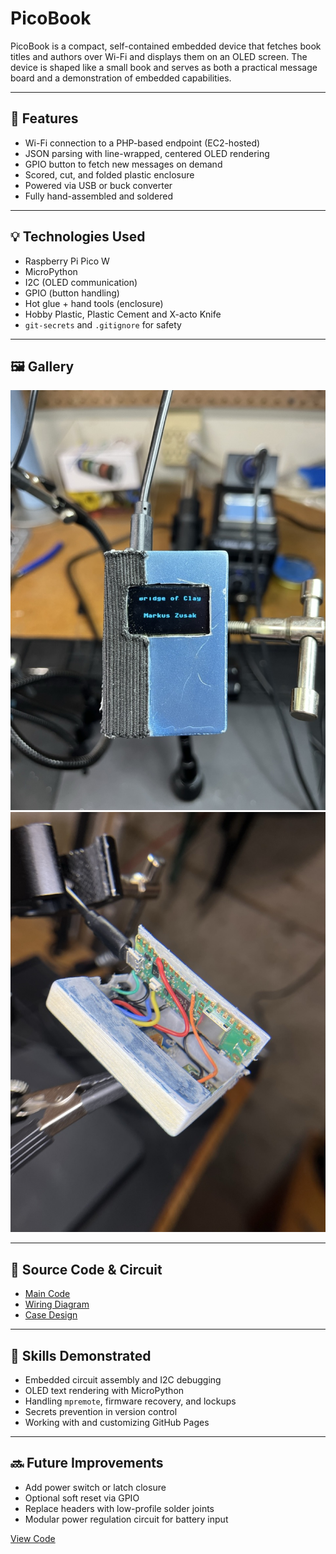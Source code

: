 # PicoBook

PicoBook is a compact, self-contained embedded device that fetches book titles and authors over Wi-Fi and displays them on an OLED screen. The device is shaped like a small book and serves as both a practical message board and a demonstration of embedded capabilities.

---

## 🧠 Features

- Wi-Fi connection to a PHP-based endpoint (EC2-hosted)
- JSON parsing with line-wrapped, centered OLED rendering
- GPIO button to fetch new messages on demand
- Scored, cut, and folded plastic enclosure
- Powered via USB or buck converter
- Fully hand-assembled and soldered

---

## 💡 Technologies Used

- Raspberry Pi Pico W
- MicroPython
- I2C (OLED communication)
- GPIO (button handling)
- Hot glue + hand tools (enclosure)
- Hobby Plastic, Plastic Cement and X-acto Knife
- `git-secrets` and `.gitignore` for safety

---

## 🖼️ Gallery

![Front view](https://raw.githubusercontent.com/robertrico/hardware/main/projects/PicoBook/images/front.jpeg)
![Open view](https://raw.githubusercontent.com/robertrico/hardware/main/projects/PicoBook/images/inside.jpeg)

---

## 🔗 Source Code & Circuit

- [Main Code](https://github.com/robertrico/hardware/blob/main/projects/PicoBook/main.py)
- [Wiring Diagram](https://github.com/robertrico/hardware/tree/main/projects/PicoBook/docs/wiring_diagram.md)
- [Case Design](https://github.com/robertrico/hardware/tree/main/projects/PicoBook/docs/case-design.jpeg)

---

## 📎 Skills Demonstrated

- Embedded circuit assembly and I2C debugging
- OLED text rendering with MicroPython
- Handling `mpremote`, firmware recovery, and lockups
- Secrets prevention in version control
- Working with and customizing GitHub Pages

---

## 🔜 Future Improvements

- Add power switch or latch closure
- Optional soft reset via GPIO
- Replace headers with low-profile solder joints
- Modular power regulation circuit for battery input

[View Code](/tree/main/projects/PicoBook/code)

